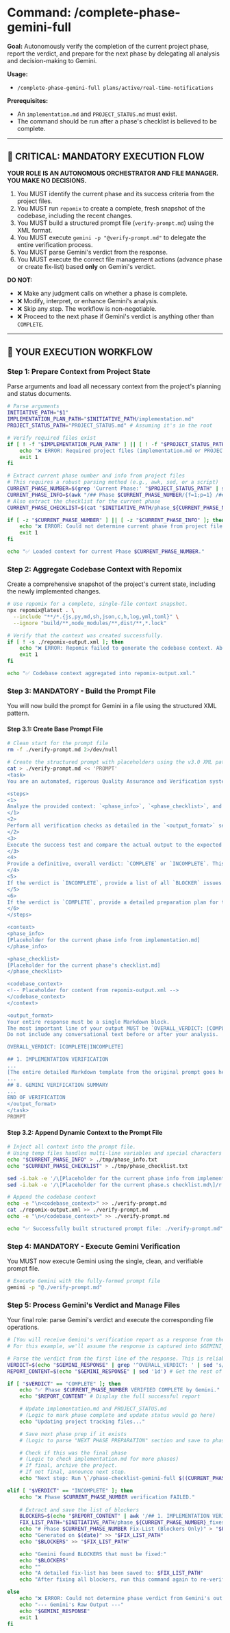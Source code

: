 # Command: /complete-phase-gemini-full <initiative-path>

**Goal:** Autonomously verify the completion of the current project phase, report the verdict, and prepare for the next phase by delegating all analysis and decision-making to Gemini.

**Usage:**
- `/complete-phase-gemini-full plans/active/real-time-notifications`

**Prerequisites:**
- An `implementation.md` and `PROJECT_STATUS.md` must exist.
- The command should be run after a phase's checklist is believed to be complete.

---

## 🔴 **CRITICAL: MANDATORY EXECUTION FLOW**

**YOUR ROLE IS AN AUTONOMOUS ORCHESTRATOR AND FILE MANAGER. YOU MAKE NO DECISIONS.**
1.  You MUST identify the current phase and its success criteria from the project files.
2.  You MUST run `repomix` to create a complete, fresh snapshot of the codebase, including the recent changes.
3.  You MUST build a structured prompt file (`verify-prompt.md`) using the XML format.
4.  You MUST execute `gemini -p "@verify-prompt.md"` to delegate the entire verification process.
5.  You MUST parse Gemini's verdict from the response.
6.  You MUST execute the correct file management actions (advance phase or create fix-list) based **only** on Gemini's verdict.

**DO NOT:**
-   ❌ Make any judgment calls on whether a phase is complete.
-   ❌ Modify, interpret, or enhance Gemini's analysis.
-   ❌ Skip any step. The workflow is non-negotiable.
-   ❌ Proceed to the next phase if Gemini's verdict is anything other than `COMPLETE`.

---

## 🤖 **YOUR EXECUTION WORKFLOW**

### Step 1: Prepare Context from Project State

Parse arguments and load all necessary context from the project's planning and status documents.

```bash
# Parse arguments
INITIATIVE_PATH="$1"
IMPLEMENTATION_PLAN_PATH="$INITIATIVE_PATH/implementation.md"
PROJECT_STATUS_PATH="PROJECT_STATUS.md" # Assuming it's in the root

# Verify required files exist
if [ ! -f "$IMPLEMENTATION_PLAN_PATH" ] || [ ! -f "$PROJECT_STATUS_PATH" ]; then
    echo "❌ ERROR: Required project files (implementation.md or PROJECT_STATUS.md) not found."
    exit 1
fi

# Extract current phase number and info from project files
# This requires a robust parsing method (e.g., awk, sed, or a script)
CURRENT_PHASE_NUMBER=$(grep 'Current Phase:' "$PROJECT_STATUS_PATH" | sed 's/Current Phase: Phase \([0-9]*\).*/\1/')
CURRENT_PHASE_INFO=$(awk "/## Phase $CURRENT_PHASE_NUMBER/{f=1;p=1} /## Phase/{if(!p){f=0}; p=0} f" "$IMPLEMENTATION_PLAN_PATH")
# Also extract the checklist for the current phase
CURRENT_PHASE_CHECKLIST=$(cat "$INITIATIVE_PATH/phase_${CURRENT_PHASE_NUMBER}_checklist.md")

if [ -z "$CURRENT_PHASE_NUMBER" ] || [ -z "$CURRENT_PHASE_INFO" ]; then
    echo "❌ ERROR: Could not determine current phase from project files."
    exit 1
fi

echo "✅ Loaded context for current Phase $CURRENT_PHASE_NUMBER."
```

### Step 2: Aggregate Codebase Context with Repomix

Create a comprehensive snapshot of the project's current state, including the newly implemented changes.

```bash
# Use repomix for a complete, single-file context snapshot.
npx repomix@latest . \
  --include "**/*.{js,py,md,sh,json,c,h,log,yml,toml}" \
  --ignore "build/**,node_modules/**,dist/**,*.lock"

# Verify that the context was created successfully.
if [ ! -s ./repomix-output.xml ]; then
    echo "❌ ERROR: Repomix failed to generate the codebase context. Aborting."
    exit 1
fi

echo "✅ Codebase context aggregated into repomix-output.xml."
```

### Step 3: MANDATORY - Build the Prompt File

You will now build the prompt for Gemini in a file using the structured XML pattern.

#### Step 3.1: Create Base Prompt File
```bash
# Clean start for the prompt file
rm -f ./verify-prompt.md 2>/dev/null

# Create the structured prompt with placeholders using the v3.0 XML pattern
cat > ./verify-prompt.md << 'PROMPT'
<task>
You are an automated, rigorous Quality Assurance and Verification system. Your task is to perform a complete verification of a software development phase and determine if it is complete. You must be strict and objective.

<steps>
<1>
Analyze the provided context: `<phase_info>`, `<phase_checklist>`, and the full `<codebase_context>`.
</1>
<2>
Perform all verification checks as detailed in the `<output_format>` section. This includes implementation review, test analysis, integration checks, and quality checks.
</2>
<3>
Execute the success test and compare the actual output to the expected output.
</3>
<4>
Provide a definitive, overall verdict: `COMPLETE` or `INCOMPLETE`. This is the most critical part of your output.
</4>
<5>
If the verdict is `INCOMPLETE`, provide a list of all `BLOCKER` issues.
</5>
<6>
If the verdict is `COMPLETE`, provide a detailed preparation plan for the next phase.
</6>
</steps>

<context>
<phase_info>
[Placeholder for the current phase info from implementation.md]
</phase_info>

<phase_checklist>
[Placeholder for the current phase's checklist.md]
</phase_checklist>

<codebase_context>
<!-- Placeholder for content from repomix-output.xml -->
</codebase_context>
</context>

<output_format>
Your entire response must be a single Markdown block.
The most important line of your output MUST be `OVERALL_VERDICT: [COMPLETE|INCOMPLETE]`.
Do not include any conversational text before or after your analysis.

OVERALL_VERDICT: [COMPLETE|INCOMPLETE]

## 1. IMPLEMENTATION VERIFICATION
...
[The entire detailed Markdown template from the original prompt goes here, verbatim.]
...
## 8. GEMINI VERIFICATION SUMMARY
...
END OF VERIFICATION
</output_format>
</task>
PROMPT
```

#### Step 3.2: Append Dynamic Context to the Prompt File
```bash
# Inject all context into the prompt file.
# Using temp files handles multi-line variables and special characters safely.
echo "$CURRENT_PHASE_INFO" > ./tmp/phase_info.txt
echo "$CURRENT_PHASE_CHECKLIST" > ./tmp/phase_checklist.txt

sed -i.bak -e '/\[Placeholder for the current phase info from implementation.md\]/r ./tmp/phase_info.txt' -e '//d' ./verify-prompt.md
sed -i.bak -e '/\[Placeholder for the current phase.s checklist.md\]/r ./tmp/phase_checklist.txt' -e '//d' ./verify-prompt.md

# Append the codebase context
echo -e "\n<codebase_context>" >> ./verify-prompt.md
cat ./repomix-output.xml >> ./verify-prompt.md
echo -e "\n</codebase_context>" >> ./verify-prompt.md

echo "✅ Successfully built structured prompt file: ./verify-prompt.md"
```

### Step 4: MANDATORY - Execute Gemini Verification

You MUST now execute Gemini using the single, clean, and verifiable prompt file.

```bash
# Execute Gemini with the fully-formed prompt file
gemini -p "@./verify-prompt.md"
```

### Step 5: Process Gemini's Verdict and Manage Files

Your final role: parse Gemini's verdict and execute the corresponding file operations.

```bash
# [You will receive Gemini's verification report as a response from the command above]
# For this example, we'll assume the response is captured into $GEMINI_RESPONSE.

# Parse the verdict from the first line of the response. This is reliable.
VERDICT=$(echo "$GEMINI_RESPONSE" | grep '^OVERALL_VERDICT: ' | sed 's/^OVERALL_VERDICT: //')
REPORT_CONTENT=$(echo "$GEMINI_RESPONSE" | sed '1d') # Get the rest of the content

if [ "$VERDICT" == "COMPLETE" ]; then
    echo "✅ Phase $CURRENT_PHASE_NUMBER VERIFIED COMPLETE by Gemini."
    echo "$REPORT_CONTENT" # Display the full successful report

    # Update implementation.md and PROJECT_STATUS.md
    # (Logic to mark phase complete and update status would go here)
    echo "Updating project tracking files..."

    # Save next phase prep if it exists
    # (Logic to parse "NEXT PHASE PREPARATION" section and save to phase_<n+1>_prep.md)

    # Check if this was the final phase
    # (Logic to check implementation.md for more phases)
    # If final, archive the project.
    # If not final, announce next step.
    echo "Next step: Run \`/phase-checklist-gemini-full $((CURRENT_PHASE_NUMBER + 1)) $INITIATIVE_PATH\` to generate the detailed checklist for the next phase."

elif [ "$VERDICT" == "INCOMPLETE" ]; then
    echo "❌ Phase $CURRENT_PHASE_NUMBER verification FAILED."
    
    # Extract and save the list of blockers
    BLOCKERS=$(echo "$REPORT_CONTENT" | awk '/## 1. IMPLEMENTATION VERIFICATION/,/## 2. TEST VERIFICATION/' | grep 'BLOCKER')
    FIX_LIST_PATH="$INITIATIVE_PATH/phase_${CURRENT_PHASE_NUMBER}_fixes.md"
    echo "# Phase $CURRENT_PHASE_NUMBER Fix-List (Blockers Only)" > "$FIX_LIST_PATH"
    echo "Generated on $(date)" >> "$FIX_LIST_PATH"
    echo "$BLOCKERS" >> "$FIX_LIST_PATH"

    echo "Gemini found BLOCKERS that must be fixed:"
    echo "$BLOCKERS"
    echo ""
    echo "A detailed fix-list has been saved to: $FIX_LIST_PATH"
    echo "After fixing all blockers, run this command again to re-verify."

else
    echo "❌ ERROR: Could not determine phase verdict from Gemini's output."
    echo "--- Gemini's Raw Output ---"
    echo "$GEMINI_RESPONSE"
    exit 1
fi
```
